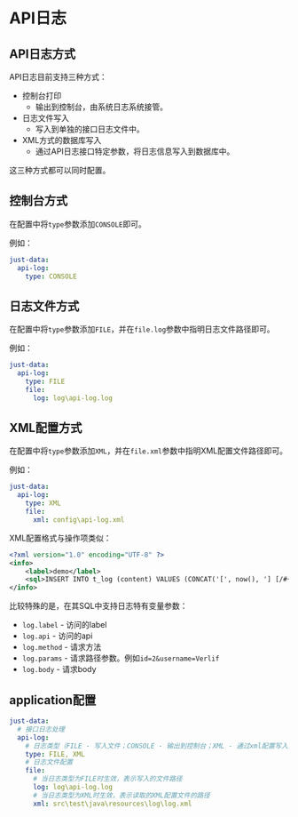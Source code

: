 # API日志

## API日志方式

API日志目前支持三种方式：

- 控制台打印
  - 输出到控制台，由系统日志系统接管。
- 日志文件写入
  - 写入到单独的接口日志文件中。
- XML方式的数据库写入
  - 通过API日志接口特定参数，将日志信息写入到数据库中。

这三种方式都可以同时配置。

## 控制台方式

在配置中将`type`参数添加`CONSOLE`即可。

例如：

```yaml
just-data:
  api-log:
    type: CONSOLE
```

## 日志文件方式

在配置中将`type`参数添加`FILE`，并在`file.log`参数中指明日志文件路径即可。

例如：

```yaml
just-data:
  api-log:
    type: FILE
    file:
      log: log\api-log.log
```

## XML配置方式

在配置中将`type`参数添加`XML`，并在`file.xml`参数中指明XML配置文件路径即可。

例如：

```yaml
just-data:
  api-log:
    type: XML
    file:
      xml: config\api-log.xml
```

XML配置格式与操作项类似：

```xml
<?xml version="1.0" encoding="UTF-8" ?>
<info>
    <label>demo</label>
    <sql>INSERT INTO t_log (content) VALUES (CONCAT('[', now(), '] [/#{log.label}/#{log.api}] - #{log.method} - params=[#{log.params}], body=[#{log.body}]'))</sql>
</info>
```

比较特殊的是，在其SQL中支持日志特有变量参数：

- `log.label` - 访问的label
- `log.api` - 访问的api
- `log.method` - 请求方法
- `log.params` - 请求路径参数。例如`id=2&username=Verlif`
- `log.body` - 请求body

## application配置

```yaml
just-data:
  # 接口日志处理
  api-log:
    # 日志类型（FILE - 写入文件；CONSOLE - 输出到控制台；XML - 通过xml配置写入数据库）（启用多个类型以“,”隔开，置为空则不启用接口日志）
    type: FILE, XML
    # 日志文件配置
    file:
      # 当日志类型为FILE时生效，表示写入的文件路径
      log: log\api-log.log
      # 当日志类型为XML时生效，表示读取的XML配置文件的路径
      xml: src\test\java\resources\log\log.xml
```